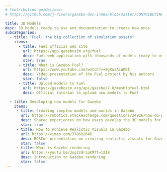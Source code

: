 ```yaml
---
# Contribution guidelines:
# https://github.com/j-rivero/gazebo-doc-index/blob/master/CONTRIBUTING.md

title: 3D Models
desc: 3D Models ready to use and documentation to create new ones
subcategories:
  - title: "Fuel: the big collection of simulation assets"
    items:
      - title: Fuel official web site
        url: https://app.gazebosim.org/fuel
        desc: Fuel web application with thousands of models ready to use (drag and drop into Gazebo)
        star: true
      - title: What is Gazebo Fuel?
        url: https://www.youtube.com/watch?v=9gKuzAiWK0I
        desc: Video presentation of the Fuel project by his authors
        star: false
      - title: Upload models to Fuel
        url: https://gazebosim.org/api/gazebo/7.0/meshtofuel.html
        desc: Official tutorial to upload new models to Fuel

  - title: Developing new models for Gazebo
    items:
     - title: Creating complex models and worlds in Gazebo
       url: https://robotics.stackexchange.com/questions/24926/how-do-people-create-complex-models-worlds-in-the-gazebo/
       desc: Shared experiences on how users develop the 3D models for Gazebo
       star: true
     - title: How to Achieve Realistic Visuals in Gazebo
       url: https://vimeo.com/378682646
       desc: ROSCon presentation on creating realistic visuals for Gazebo
       star: false
     - title: What is Gazebo rendering
       url: https://youtu.be/JugZs9rzpKM?t=1218
       desc: Introduction to Gazebo rendering 
       star: false
---
```

